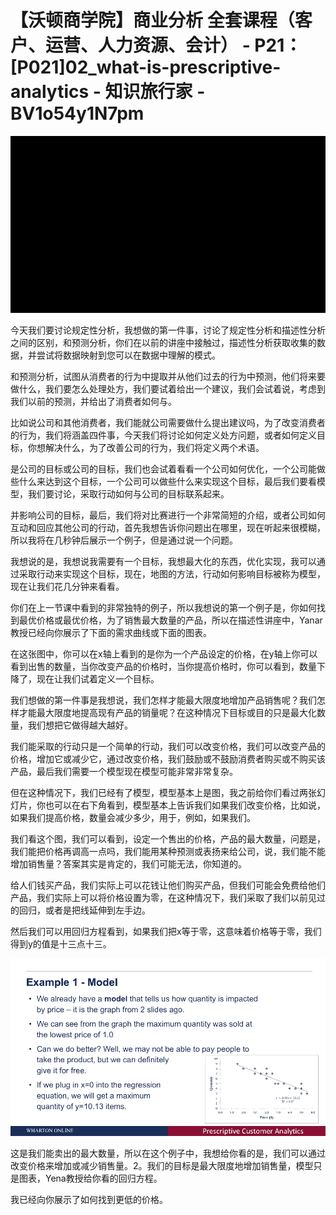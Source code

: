 # 【沃顿商学院】商业分析 全套课程（客户、运营、人力资源、会计） - P21：[P021]02_what-is-prescriptive-analytics - 知识旅行家 - BV1o54y1N7pm

![](img/22271b7ecddeb6ac1b0a53c33859848c_0.png)

今天我们要讨论规定性分析，我想做的第一件事，讨论了规定性分析和描述性分析之间的区别，和预测分析，你们在以前的讲座中接触过，描述性分析获取收集的数据，并尝试将数据映射到您可以在数据中理解的模式。

和预测分析，试图从消费者的行为中提取并从他们过去的行为中预测，他们将来要做什么，我们要怎么处理处方，我们要试着给出一个建议，我们会试着说，考虑到我们以前的预测，并给出了消费者如何与。

比如说公司和其他消费者，我们能就公司需要做什么提出建议吗，为了改变消费者的行为，我们将涵盖四件事，今天我们将讨论如何定义处方问题，或者如何定义目标，你想解决什么，为了改善公司的行为，我们将定义两个术语。

是公司的目标或公司的目标，我们也会试着看看一个公司如何优化，一个公司能做些什么来达到这个目标，一个公司可以做些什么来实现这个目标，最后我们要看模型，我们要讨论，采取行动如何与公司的目标联系起来。

并影响公司的目标，最后，我们将对比赛进行一个非常简短的介绍，或者公司如何互动和回应其他公司的行动，首先我想告诉你问题出在哪里，现在听起来很模糊，所以我将在几秒钟后展示一个例子，但是通过说一个问题。

我想说的是，我想说我需要有一个目标，我想最大化的东西，优化实现，我可以通过采取行动来实现这个目标，现在，地图的方法，行动如何影响目标被称为模型，现在让我们花几分钟来看看。

你们在上一节课中看到的非常独特的例子，所以我想说的第一个例子是，你如何找到最优价格或最优价格，为了销售最大数量的产品，所以在描述性讲座中，Yanar教授已经向你展示了下面的需求曲线或下面的图表。

在这张图中，你可以在x轴上看到的是你为一个产品设定的价格，在y轴上你可以看到出售的数量，当你改变产品的价格时，当你提高价格时，你可以看到，数量下降了，现在让我们试着定义一个目标。

我们想做的第一件事是我想说，我们怎样才能最大限度地增加产品销售呢？我们怎样才能最大限度地提高现有产品的销量呢？在这种情况下目标或目的只是最大化数量，我们想把它做得越大越好。

我们能采取的行动只是一个简单的行动，我们可以改变价格，我们可以改变产品的价格，增加它或减少它，通过改变价格，我们鼓励或不鼓励消费者购买或不购买该产品，最后我们需要一个模型现在模型可能非常非常复杂。

但在这种情况下，我们已经有了模型，模型基本上是图，我之前给你们看过两张幻灯片，你也可以在右下角看到，模型基本上告诉我们如果我们改变价格，比如说，如果我们提高价格，数量会减少多少，用于，例如，如果我们。

我们看这个图，我们可以看到，设定一个售出的价格，产品的最大数量，问题是，我们能把价格再调高一点吗，我们能用某种预测或表扬来给公司，说，我们能不能增加销售量？答案其实是肯定的，我们可能无法，你知道的。

给人们钱买产品，我们实际上可以花钱让他们购买产品，但我们可能会免费给他们产品，我们实际上可以将价格设置为零，在这种情况下，我们采取了我们以前见过的回归，或者是把线延伸到左手边。

然后我们可以用回归方程看到，如果我们把x等于零，这意味着价格等于零，我们得到y的值是十三点十三。

![](img/22271b7ecddeb6ac1b0a53c33859848c_2.png)

这是我们能卖出的最大数量，所以在这个例子中，我想给你看的是，我们可以通过改变价格来增加或减少销售量。2。我们的目标是最大限度地增加销售量，模型只是图表，Yena教授给你看的回归方程。

我已经向你展示了如何找到更低的价格。